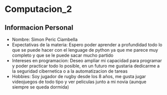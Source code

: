 # Computacion_2
## Informacion Personal
- Nombre: Simon Peric Ciambella
- Expectativas de la materia: Espero poder aprender a profundidad todo lo que se puede hacer con el lenguage de python ya que me parece muy completo y que se le puede sacar mucho partido
- Intereses en programacion: Deseo ampliar mi capacidad para programar y poder practicar todo lo posible, en un futuro me gustaria dedicarme a la seguridad cibernetica o a la automatizacion de tareas
- Hobbies: Soy jugador de rugby desde los 8 años, me gusta jugar videojuegos de todo tipo y ver peliculas junto a mi novia (aunque siempre se queda dormida)


